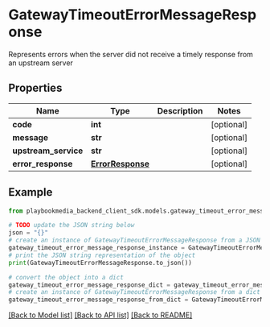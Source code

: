 # GatewayTimeoutErrorMessageResponse

Represents errors when the server did not receive a timely response from an upstream server

## Properties

Name | Type | Description | Notes
------------ | ------------- | ------------- | -------------
**code** | **int** |  | [optional] 
**message** | **str** |  | [optional] 
**upstream_service** | **str** |  | [optional] 
**error_response** | [**ErrorResponse**](ErrorResponse.md) |  | [optional] 

## Example

```python
from playbookmedia_backend_client_sdk.models.gateway_timeout_error_message_response import GatewayTimeoutErrorMessageResponse

# TODO update the JSON string below
json = "{}"
# create an instance of GatewayTimeoutErrorMessageResponse from a JSON string
gateway_timeout_error_message_response_instance = GatewayTimeoutErrorMessageResponse.from_json(json)
# print the JSON string representation of the object
print(GatewayTimeoutErrorMessageResponse.to_json())

# convert the object into a dict
gateway_timeout_error_message_response_dict = gateway_timeout_error_message_response_instance.to_dict()
# create an instance of GatewayTimeoutErrorMessageResponse from a dict
gateway_timeout_error_message_response_from_dict = GatewayTimeoutErrorMessageResponse.from_dict(gateway_timeout_error_message_response_dict)
```
[[Back to Model list]](../README.md#documentation-for-models) [[Back to API list]](../README.md#documentation-for-api-endpoints) [[Back to README]](../README.md)


